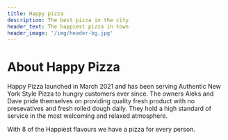 ```yaml
---
title: Happy pizza
description: The best pizza in the city
header_text: The happiest pizza in town
header_image: '/img/header-bg.jpg'
---
```

# About Happy Pizza

Happy Pizza launched in March 2021 and has been serving Authentic New York Style Pizza to hungry customers ever since. The owners Aleks and Dave pride themselves on providing quality fresh product with no presevatives and fresh rolled dough daily. They hold a high standard of service in the most welcoming and relaxed atmosphere.

With 8 of the Happiest flavours we have a pizza for every person. 